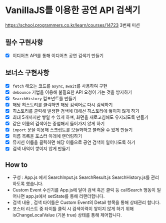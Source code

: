 # VanillaJS를 이용한 공연 API 검색기
https://school.programmers.co.kr/learn/courses/14723
3번째 미션

## 필수 구현사항
- [x] 이디어츠 API를 통해 이디어츠 공연 검색기 만들기

## 보너스 구현사항
- [x] `fetch` 해오는 코드를 `async`, `await`를 사용하여 구현
- [x] `debounce` 기법을 이용해 불필요한 API 요청이 가는 것을 방지하기
- [x] `SearchHistory` 컴포넌트를 만들기
- [x] 해당 히스토리를 클릭하면 해당 검색어로 다시 검색하기
- [x] 히스토리를 클릭해 발생한 검색에 대해선 히스토리에 쌓이지 않게 하기
- [x] 최대 5개까지만 쌓일 수 있게 하며, 화면을 새로고침해도 유지되도록 만들기
- [x] 같은 이름의 검색어는 중첩해서 들어가지 않게 하기
- [x] `import` 문을 이용해 스크립트를 모듈화하고 불러올 수 있게 만들기
- [x] 이름 목록을 포스터 아래에 렌더링하기
- [x] 뮤지션 이름을 클릭하면 해당 이름으로 공연 검색이 일어나도록 하기
- [x] 검색 내역이 쌓이지 않게 만들기

## How to 
- 구성 : App.js 에서 SearchInput.js SearchResult.js SearchHistory.js를 관리하도록 했습니다.
- Custom Event 수신기를 App.js에 달아 검색 혹은 클릭 등 callSearch 행동이 일어나면 app.js에서 setState를 통해 리랜더합니다.
- 검색 내용 , 검색 타이틀은 Custom Event의 Detail 항목을 통해 상태관리 합니다.
- 포스터 리스트 중 타이틀 클릭 시 검색이력이 쌓이지 않게 하기 위해 isChangeLocalValue (기본 true) 상태를 통해 제어합니다.

